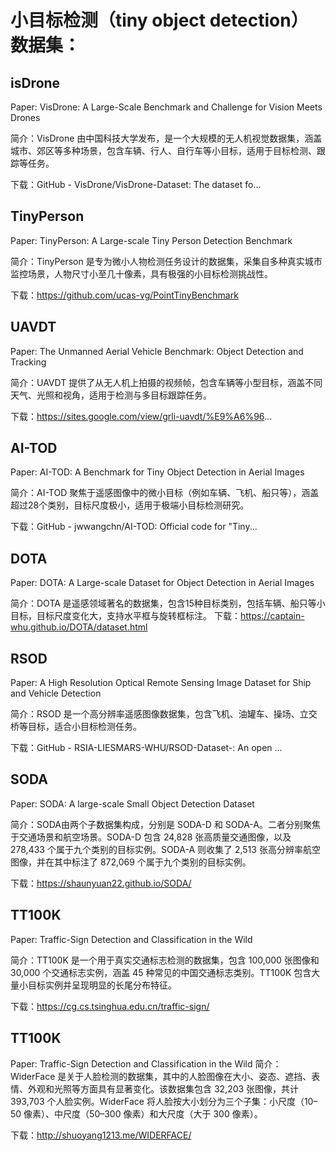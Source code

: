 # 小目标检测（tiny object detection）数据集：

## isDrone
Paper: VisDrone: A Large-Scale Benchmark and Challenge for Vision Meets Drones

简介：VisDrone 由中国科技大学发布，是一个大规模的无人机视觉数据集，涵盖城市、郊区等多种场景，包含车辆、行人、自行车等小目标，适用于目标检测、跟踪等任务。

下载：GitHub - VisDrone/VisDrone-Dataset: The dataset fo...

## TinyPerson
Paper: TinyPerson: A Large-scale Tiny Person Detection Benchmark

简介：TinyPerson 是专为微小人物检测任务设计的数据集，采集自多种真实城市监控场景，人物尺寸小至几十像素，具有极强的小目标检测挑战性。

下载：https://github.com/ucas-vg/PointTinyBenchmark

## UAVDT
Paper: The Unmanned Aerial Vehicle Benchmark: Object Detection and Tracking

简介：UAVDT 提供了从无人机上拍摄的视频帧，包含车辆等小型目标，涵盖不同天气、光照和视角，适用于检测与多目标跟踪任务。

下载：https://sites.google.com/view/grli-uavdt/%E9%A6%96...

## AI-TOD
Paper: AI-TOD: A Benchmark for Tiny Object Detection in Aerial Images

简介：AI-TOD 聚焦于遥感图像中的微小目标（例如车辆、飞机、船只等），涵盖超过28个类别，目标尺度极小，适用于极端小目标检测研究。

下载：GitHub - jwwangchn/AI-TOD: Official code for "Tiny...

## DOTA

Paper: DOTA: A Large-scale Dataset for Object Detection in Aerial Images

简介：DOTA 是遥感领域著名的数据集，包含15种目标类别，包括车辆、船只等小目标，目标尺度变化大，支持水平框与旋转框标注。
下载：https://captain-whu.github.io/DOTA/dataset.html

## RSOD
Paper: A High Resolution Optical Remote Sensing Image Dataset for Ship and Vehicle Detection

简介：RSOD 是一个高分辨率遥感图像数据集，包含飞机、油罐车、操场、立交桥等目标，适合小目标检测任务。

下载：GitHub - RSIA-LIESMARS-WHU/RSOD-Dataset-: An open ...

## SODA
Paper: SODA: A large-scale Small Object Detection Dataset

简介：SODA由两个子数据集构成，分别是 SODA-D 和 SODA-A。二者分别聚焦于交通场景和航空场景。SODA-D 包含 24,828 张高质量交通图像，以及 278,433 个属于九个类别的目标实例。SODA-A 则收集了 2,513 张高分辨率航空图像，并在其中标注了 872,069 个属于九个类别的目标实例。

下载：https://shaunyuan22.github.io/SODA/

## TT100K
Paper: Traffic-Sign Detection and Classification in the Wild

简介：TT100K 是一个用于真实交通标志检测的数据集，包含 100,000 张图像和 30,000 个交通标志实例，涵盖 45 种常见的中国交通标志类别。TT100K 包含大量小目标实例并呈现明显的长尾分布特征。

下载：https://cg.cs.tsinghua.edu.cn/traffic-sign/

## TT100K
Paper: Traffic-Sign Detection and Classification in the Wild
简介：WiderFace 是关于人脸检测的数据集，其中的人脸图像在大小、姿态、遮挡、表情、外观和光照等方面具有显著变化。该数据集包含 32,203 张图像，共计 393,703 个人脸实例。WiderFace 将人脸按大小划分为三个子集：小尺度（10–50 像素）、中尺度（50–300 像素）和大尺度（大于 300 像素）。

下载：http://shuoyang1213.me/WIDERFACE/